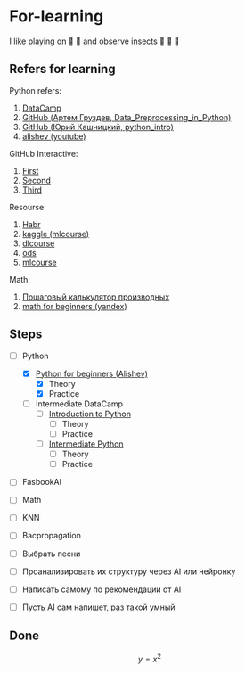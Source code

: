 # For-learning

I like playing on :guitar: :drum: and observe insects :bug: :butterfly: :bee:

## Refers for learning

Python refers:
  1. [DataCamp](https://campus.datacamp.com/courses/intro-to-python-for-data-science/chapter-1-python-basics?ex=1)
  2. [GitHub (Артем Груздев, Data_Preprocessing_in_Python)](https://github.com/Gewissta/Data_Preprocessing_in_Python/tree/main/code)
  3. [GitHub (Юрий Кашницкий, python_intro)](https://github.com/Yorko/python_intro/blob/9b8b6017ad3f44b99fb6d30c9e4f6c3ef2682ee1/index.ipynb)
  4. [alishev (youtube)](https://www.youtube.com/@alishevN/playlists)
  
GitHub Interactive:
  1. [First](https://learngitbranching.js.org/?locale=ru_RU)
  2. [Second](https://www.webfx.com/blog/web-design/interactive-git-tutorials/)
  3. [Third](https://githowto.com/)

Resourse:
  1. [Habr](https://habr.com/ru/company/ods/blog/322626/)
  2. [kaggle (mlcourse)](https://www.kaggle.com/datasets/kashnitsky/mlcourse)
  3. [dlcourse](https://dlcourse.ai/)
  4. [ods](https://ods.ai/tracks)
  5. [mlcourse](https://mlcourse.ai/book/index.html)

Math:
  1. [Пошаговый калькулятор производных](https://mathdf.com/der/ru/)
  2. [math for beginners (yandex)](https://drive.google.com/file/d/1Gy4HiLDDkhJ0Ytd9dX4N4BKNnZ0Pjnxc/view?usp=sharing)


## Steps
- [ ] Python
  - [x] [Python for beginners (Alishev)](https://www.youtube.com/playlist?list=PLAma_mKffTOSY12JZS6l8lxKCpooPVcrn)
      - [x] Theory
      - [x] Practice
  - [ ] Intermediate DataCamp
    - [ ] [Introduction to Python](https://app.datacamp.com/learn/courses/intro-to-python-for-data-science)
      - [ ] Theory
      - [ ] Practice
    - [ ] [Intermediate Python](https://campus.datacamp.com/courses/intermediate-python/matplotlib?ex=1)
      - [ ] Theory
      - [ ] Practice

- [ ] FasbookAI

- [ ] Math
- [ ] KNN
- [ ] Bacpropagation
- [ ] Выбрать песни
- [ ] Проанализировать их структуру через AI или нейронку
- [ ] Написать самому по рекомендации от AI
- [ ] Пусть AI сам напишет, раз такой умный

## Done

$$ y=x^2 $$

